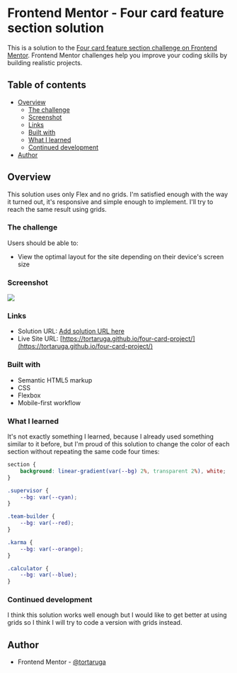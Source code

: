 # Frontend Mentor - Four card feature section solution

This is a solution to the [Four card feature section challenge on Frontend Mentor](https://www.frontendmentor.io/challenges/four-card-feature-section-weK1eFYK). Frontend Mentor challenges help you improve your coding skills by building realistic projects. 

## Table of contents

- [Overview](#overview)
  - [The challenge](#the-challenge)
  - [Screenshot](#screenshot)
  - [Links](#links)
  - [Built with](#built-with)
  - [What I learned](#what-i-learned)
  - [Continued development](#continued-development)
- [Author](#author)

## Overview

This solution uses only Flex and no grids. I'm satisfied enough with the way it turned out, it's responsive and simple enough to implement. I'll try to reach the same result using grids.

### The challenge

Users should be able to:

- View the optimal layout for the site depending on their device's screen size

### Screenshot

![](./screenshot.jpg)

### Links

- Solution URL: [Add solution URL here](https://www.frontendmentor.io/solutions/responsive-cards-with-flex-187MQAd38b)
- Live Site URL: [https://tortaruga.github.io/four-card-project/](https://tortaruga.github.io/four-card-project/)

### Built with

- Semantic HTML5 markup
- CSS 
- Flexbox
- Mobile-first workflow

### What I learned

It's not exactly something I learned, because I already used something similar to it before, but I'm proud of this solution to change the color of each section without repeating the same code four times:

```css
section {
    background: linear-gradient(var(--bg) 2%, transparent 2%), white;
}

.supervisor {
    --bg: var(--cyan);
}

.team-builder {
    --bg: var(--red);
}

.karma {
    --bg: var(--orange);
}

.calculator {
    --bg: var(--blue);
}

```
### Continued development

I think this solution works well enough but I would like to get better at using grids so I think I will try to code a version with grids instead. 

## Author

- Frontend Mentor - [@tortaruga](https://www.frontendmentor.io/profile/tortaruga)
